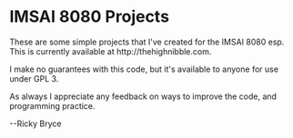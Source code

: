 <h1>IMSAI 8080 Projects</h1>
<p>These are some simple projects that I've created for the IMSAI 8080 esp.  This is currently available at http://thehighnibble.com.</p>
<p>I make no guarantees with this code, but it's available to anyone for use under GPL 3.</p>
<p>As always I appreciate any feedback on ways to improve the code, and programming practice.</p>
<p>--Ricky Bryce</p>
